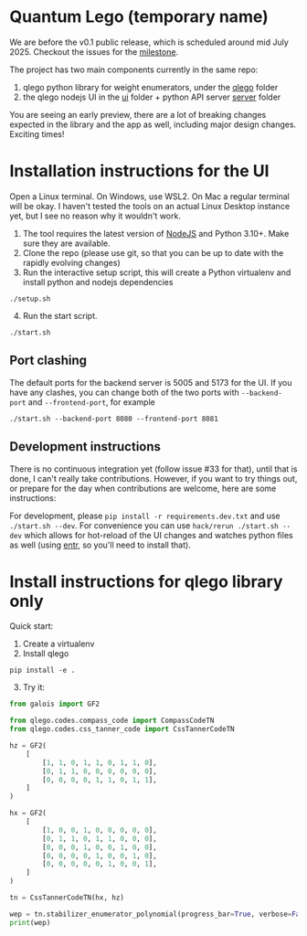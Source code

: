 # Quantum Lego (temporary name)


We are before the v0.1 public release, which is scheduled around mid July 2025. Checkout the issues for the [milestone](https://github.com/balopat/tnqec/issues?q=is%3Aissue%20state%3Aopen%20milestone%3A%22v0.1%20-%20first%20public%20release%22).  


The project has two main components currently in the same repo: 

1. qlego python library for weight enumerators, under the [qlego](./qlego) folder
2. the qlego nodejs UI in the [ui](./ui) folder + python API server [server](./server) folder

You are seeing an early preview, there are a lot of breaking changes expected in the library and the app as well, including major design changes. Exciting times! 


# Installation instructions for the UI 

Open a Linux terminal. On Windows, use WSL2. On Mac a regular terminal will be okay. I haven't tested the tools on an actual Linux Desktop instance yet, but I see no reason why it wouldn't work. 

1. The tool requires the latest version of [NodeJS](https://nodejs.org/en) and Python 3.10+. Make sure they are available. 
2. Clone the repo (please use git, so that you can be up to date with the rapidly evolving changes)
3. Run the interactive setup script, this will create a Python virtualenv and install python and nodejs dependencies 
```
./setup.sh
```
4. Run the start script. 
```
./start.sh 
```

## Port clashing

The default ports for the backend server is 5005 and 5173 for the UI. If you have any clashes, you can change both of the two ports with `--backend-port` and `--frontend-port`, for example

```
./start.sh --backend-port 8080 --frontend-port 8081
```

## Development instructions


There is no continuous integration yet (follow issue #33 for that), until that is done, I can't really take contributions. However, if you want to try things out, or prepare for the day when contributions are welcome, here are some instructions: 


For development, please `pip install -r requirements.dev.txt` and use `./start.sh --dev`. For convenience you can use `hack/rerun ./start.sh --dev` which allows for hot-reload of the UI changes and watches python files as well (using [entr](https://github.com/eradman/entr), so you'll need to install that). 



# Install instructions for qlego library only

Quick start: 

1. Create a virtualenv
2. Install qlego 
```
pip install -e . 
```
3. Try it: 

```python
from galois import GF2

from qlego.codes.compass_code import CompassCodeTN
from qlego.codes.css_tanner_code import CssTannerCodeTN

hz = GF2(
    [
        [1, 1, 0, 1, 1, 0, 1, 1, 0],
        [0, 1, 1, 0, 0, 0, 0, 0, 0],
        [0, 0, 0, 0, 1, 1, 0, 1, 1],
    ]
)

hx = GF2(
    [
        [1, 0, 0, 1, 0, 0, 0, 0, 0],
        [0, 1, 1, 0, 1, 1, 0, 0, 0],
        [0, 0, 0, 1, 0, 0, 1, 0, 0],
        [0, 0, 0, 0, 1, 0, 0, 1, 0],
        [0, 0, 0, 0, 0, 1, 0, 0, 1],
    ]
)

tn = CssTannerCodeTN(hx, hz)

wep = tn.stabilizer_enumerator_polynomial(progress_bar=True, verbose=False)
print(wep)
```